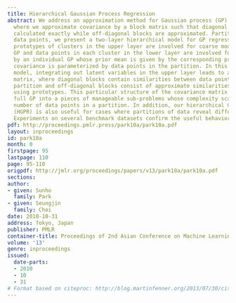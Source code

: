```yaml
---
title: Hierarchical Gaussian Process Regression
abstract: We address an approximation method for Gaussian process (GP) regression,
  where we approximate covariance by a block matrix such that diagonal blocks are
  calculated exactly while off-diagonal blocks are approximated. Partitioning input
  data points, we present a two-layer hierarchical model for GP regression, where
  prototypes of clusters in the upper layer are involved for coarse modeling by a
  GP and data points in each cluster in the lower layer are involved for fine modeling
  by an individual GP whose prior mean is given by the corresponding prototype and
  covariance is parameterized by data points in the partition. In this hierarchical
  model, integrating out latent variables in the upper layer leads to a block covariance
  matrix, where diagonal blocks contain similarities between data points in the same
  partition and off-diagonal blocks consist of approximate similarities calculated
  using prototypes. This particular structure of the covariance matrix divides the
  full GP into a pieces of manageable sub-problems whose complexity scales with the
  number of data points in a partition. In addition, our hierarchical GP regression
  (HGPR) is also useful for cases where partitions of data reveal different characteristics.
  Experiments on several benchmark datasets confirm the useful behavior of our method.
pdf: http://proceedings.pmlr.press/park10a/park10a.pdf
layout: inproceedings
id: park10a
month: 0
firstpage: 95
lastpage: 110
page: 95-110
origpdf: http://jmlr.org/proceedings/papers/v13/park10a/park10a.pdf
sections: 
author:
- given: Sunho
  family: Park
- given: Seungjin
  family: Choi
date: 2010-10-31
address: Tokyo, Japan
publisher: PMLR
container-title: Proceedings of 2nd Asian Conference on Machine Learning
volume: '13'
genre: inproceedings
issued:
  date-parts:
  - 2010
  - 10
  - 31
# Format based on citeproc: http://blog.martinfenner.org/2013/07/30/citeproc-yaml-for-bibliographies/
---
```

